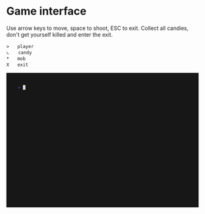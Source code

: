 # Game interface

Use arrow keys to move, space to shoot, ESC to exit.
Collect all candies, don't get yourself killed and enter the exit.

```
>   player
⏾   candy
*   mob
X   exit
```

<img width="600" src="vhs/demo.gif" />
